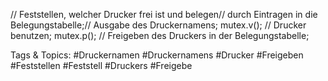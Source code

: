 // Feststellen, welcher Drucker frei ist und belegen// durch Eintragen in die Belegungstabelle;// Ausgabe des Druckernamens;
mutex.v();
// Drucker benutzen;
mutex.p();
// Freigeben des Druckers in der Belegungstabelle;

   Tags & Topics:
   #Druckernamen
   #Druckernamens
   #Drucker
   #Freigeben
   #Feststellen
   #Feststell
   #Druckers
   #Freigebe